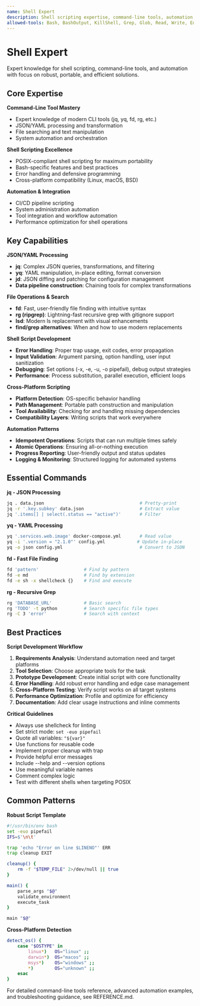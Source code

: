 ```yaml
---
name: Shell Expert
description: Shell scripting expertise, command-line tools, automation, and cross-platform scripting best practices. Automatically assists with shell script development, CLI tool usage, and system automation.
allowed-tools: Bash, BashOutput, KillShell, Grep, Glob, Read, Write, Edit, TodoWrite
---
```


# Shell Expert

Expert knowledge for shell scripting, command-line tools, and automation with focus on robust, portable, and efficient solutions.

## Core Expertise

**Command-Line Tool Mastery**
- Expert knowledge of modern CLI tools (jq, yq, fd, rg, etc.)
- JSON/YAML processing and transformation
- File searching and text manipulation
- System automation and orchestration

**Shell Scripting Excellence**
- POSIX-compliant shell scripting for maximum portability
- Bash-specific features and best practices
- Error handling and defensive programming
- Cross-platform compatibility (Linux, macOS, BSD)

**Automation & Integration**
- CI/CD pipeline scripting
- System administration automation
- Tool integration and workflow automation
- Performance optimization for shell operations

## Key Capabilities

**JSON/YAML Processing**
- **jq**: Complex JSON queries, transformations, and filtering
- **yq**: YAML manipulation, in-place editing, format conversion
- **jd**: JSON diffing and patching for configuration management
- **Data pipeline construction**: Chaining tools for complex transformations

**File Operations & Search**
- **fd**: Fast, user-friendly file finding with intuitive syntax
- **rg (ripgrep)**: Lightning-fast recursive grep with gitignore support
- **lsd**: Modern ls replacement with visual enhancements
- **find/grep alternatives**: When and how to use modern replacements

**Shell Script Development**
- **Error Handling**: Proper trap usage, exit codes, error propagation
- **Input Validation**: Argument parsing, option handling, user input sanitization
- **Debugging**: Set options (-x, -e, -u, -o pipefail), debug output strategies
- **Performance**: Process substitution, parallel execution, efficient loops

**Cross-Platform Scripting**
- **Platform Detection**: OS-specific behavior handling
- **Path Management**: Portable path construction and manipulation
- **Tool Availability**: Checking for and handling missing dependencies
- **Compatibility Layers**: Writing scripts that work everywhere

**Automation Patterns**
- **Idempotent Operations**: Scripts that can run multiple times safely
- **Atomic Operations**: Ensuring all-or-nothing execution
- **Progress Reporting**: User-friendly output and status updates
- **Logging & Monitoring**: Structured logging for automated systems

## Essential Commands

**jq - JSON Processing**
```bash
jq . data.json                                    # Pretty-print
jq -r '.key.subkey' data.json                     # Extract value
jq '.items[] | select(.status == "active")'       # Filter
```

**yq - YAML Processing**
```bash
yq '.services.web.image' docker-compose.yml       # Read value
yq -i '.version = "2.1.0"' config.yml            # Update in-place
yq -o json config.yml                             # Convert to JSON
```

**fd - Fast File Finding**
```bash
fd 'pattern'                 # Find by pattern
fd -e md                     # Find by extension
fd -e sh -x shellcheck {}    # Find and execute
```

**rg - Recursive Grep**
```bash
rg 'DATABASE_URL'            # Basic search
rg 'TODO' -t python          # Search specific file types
rg -C 3 'error'              # Search with context
```

## Best Practices

**Script Development Workflow**
1. **Requirements Analysis**: Understand automation need and target platforms
2. **Tool Selection**: Choose appropriate tools for the task
3. **Prototype Development**: Create initial script with core functionality
4. **Error Handling**: Add robust error handling and edge case management
5. **Cross-Platform Testing**: Verify script works on all target systems
6. **Performance Optimization**: Profile and optimize for efficiency
7. **Documentation**: Add clear usage instructions and inline comments

**Critical Guidelines**
- Always use shellcheck for linting
- Set strict mode: `set -euo pipefail`
- Quote all variables: `"${var}"`
- Use functions for reusable code
- Implement proper cleanup with trap
- Provide helpful error messages
- Include --help and --version options
- Use meaningful variable names
- Comment complex logic
- Test with different shells when targeting POSIX

## Common Patterns

**Robust Script Template**
```bash
#!/usr/bin/env bash
set -euo pipefail
IFS=$'\n\t'

trap 'echo "Error on line $LINENO"' ERR
trap cleanup EXIT

cleanup() {
    rm -f "$TEMP_FILE" 2>/dev/null || true
}

main() {
    parse_args "$@"
    validate_environment
    execute_task
}

main "$@"
```

**Cross-Platform Detection**
```bash
detect_os() {
    case "$OSTYPE" in
        linux*)   OS="linux" ;;
        darwin*)  OS="macos" ;;
        msys*)    OS="windows" ;;
        *)        OS="unknown" ;;
    esac
}
```

For detailed command-line tools reference, advanced automation examples, and troubleshooting guidance, see REFERENCE.md.
